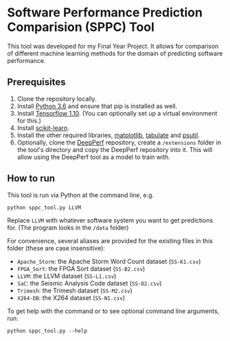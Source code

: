 # Software Performance Prediction Comparision (SPPC) Tool
This tool was developed for my Final Year Project. It allows for comparison of different machine learning methods for the domain of predicting software performance.

## Prerequisites
1. Clone the repository locally.
2. Install [Python 3.6](https://www.python.org/downloads/release/python-368/) and ensure that pip is installed as well.
3. Install [Tensorflow 1.10](https://www.tensorflow.org/install/pip). (You can optionally set up a virtual environment for this.)
4. Install [scikit-learn](https://scikit-learn.org/stable/install.html).
5. Install the other required libraries, [matplotlib](https://matplotlib.org/users/installing.html#installing-an-official-release), [tabulate](https://pypi.org/project/tabulate/) and [psutil](https://pypi.org/project/psutil/).
6. Optionally, clone the [DeepPerf](https://github.com/DeepPerf/DeepPerf) repository, create a `/extensions` folder in the tool's directory and copy the DeepPerf repository into it. This will allow using the DeepPerf tool as a model to train with.

## How to run
This tool is run via Python at the command line, e.g.

```
python sppc_tool.py LLVM
```

Replace `LLVM` with whatever software system you want to get predictions for. (The program looks in the `/data` folder)

For convenience, several aliases are provided for the existing files in this folder (these are case insensitive):
- `Apache_Storm`: the Apache Storm Word Count dataset (`SS-K1.csv`)
- `FPGA_Sort`: the FPGA Sort dataset (`SS-B2.csv`)
- `LLVM`: the LLVM dataset (`SS-L1.csv`)
- `SaC`: the Seismic Analysis Code dataset (`SS-O2.csv`)
- `Trimesh`: the Trimesh dataset (`SS-M2.csv`)
- `X264-DB`: the X264 dataset (`SS-N1.csv`)

To get help with the command or to see optional command line arguments, run:

```
python sppc_tool.py --help
```
